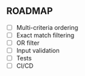 ## ROADMAP

- [ ] Multi-criteria ordering
- [ ] Exact match filtering
- [ ] OR filter
- [ ] Input validation
- [ ] Tests
- [ ] CI/CD
